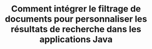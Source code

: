 ---
############################# Static ############################
layout: "auto-gen-gist"
draft: false
path: "fr/search/java/filters/xml/"
otherformats: PDF DOC DOT DOCX DOCM DOTX DOTM TXT ODT OTT RTF XLS XLT XLSX XLSM XLSB XLTX XLTM XLA XLAM ODS OTS CSV TSV PPT PPS POT PPTX PPTM POTX POTM PPSX PPSM ODP PST OST EML EMLX MSG ONE ZIP XHTML MHTML MD CHM EPUB  FB2 

############################# Head ############################
head_title: "Intégrer le filtrage de documents XML dans les résultats de recherche via l'API Java ?"
head_description: "L'API Java GroupDocs.Search aide les développeurs de logiciels à ajouter des capacités de recherche de documents XML et à appliquer le filtrage de documents pour personnaliser les résultats de recherche via l'API Java."

############################# Header ############################
title: "Comment intégrer le filtrage de documents pour personnaliser les résultats de recherche dans les applications Java"
description: "L'API Java GroupDocs.Search permet aux programmeurs d'intégrer des fonctionnalités avancées de recherche de documents XML ainsi que de personnaliser les résultats de la recherche en définissant le filtrage des documents dans leurs applications Java."

######################### Download Button #######################
button:
    enable: true

############################# About ############################
about:
    enable: true
    title: "Comment intégrer le filtrage de documents pour personnaliser les résultats de recherche dans les applications Java"
    content: |
       Le filtrage de documents est une activité très utile qui permet aux applications logicielles de rechercher et de récupérer des documents dans la séquence de mots pertinente saisie par un utilisateur dans le texte des documents indexés. Un filtre contient un ensemble de règles qui définissent les critères utilisés pour sélectionner les enregistrements. Le filtrage de documents permet aux utilisateurs de limiter leur recherche à une certaine section ou à un type de document particulier, ainsi que de naviguer dans les résultats et de trouver ce qu'ils recherchent. GroupDocs.Search pour Java est une API d'indexation et de recherche de documents hautes performances riche en fonctionnalités qui permet aux développeurs de logiciels de créer des applications capables d'indexer du texte et de rechercher certains des formats de fichiers de documents les plus populaires. Il prend entièrement en charge divers types de documents tels que PDF, HTML, e-mail Outlook, Microsoft Office Word, feuilles de calcul Excel, présentations PowerPoint, Outlook MSG, PST, etc. Il existe différents types de fichiers disponibles pour que l'utilisateur puisse personnaliser les résultats de la recherche, tels que les filtres de chemin de fichier, le filtre d'extension de fichier, le filtre d'attribut et bien d'autres. 

############################# content ############################
steps:
    enable: true
    block:
    - title_left: "Appliquer le filtre de document dans la recherche de xml_documents UPPER via Java"
      content_left: |
       L'API Java GroupDocs.Search aide les développeurs de logiciels à créer des applications puissantes avec des capacités de recherche à l'aide de l'API Java. L'exemple de code Java ci-dessous montre comment appliquer un filtre de document pour rechercher différents types de documents avec seulement quelques lignes de code.

      title_right: "Paramètre de filtre de document dans la recherche de xml_documents UPPER"
      content_right: |
       * Vous devez d'abord spécifier le chemin d'accès au dossier d'index et au dossier de documents.
       * Création d'un index dans le dossier spécifié en appelant l'instance de la classe [Index](https://apireference.groupdocs.com/search/java/com.groupdocs.search/Index#Index(java.lang.String))
       * Indexation des documents du dossier spécifié en appelant la méthode [add](https://apireference.groupdocs.com/search/java/com.groupdocs.search/Index#add(java.lang.String))
       * Création d'un objet d'options de recherche en appelant la classe [earchOptions](https://apireference.groupdocs.com/search/java/com.groupdocs.search.options/SearchOptions)
       * Définir le filtre de document en appelant la méthode [setSearchDocumentFilter](https://apireference.groupdocs.com/search/java/com.groupdocs.search.options/SearchOptions#setSearchDocumentFilter(com.groupdocs.search.options.ISearchDocumentFilter))
       * Commencez à rechercher et à afficher des documents texte si vous en trouvez
        
      gisthash: "6ad4038623777576484491239ce17125"
      gistfile: "set_document_filter_in_search_java.java"

    - title_left: "Combinez les filtres de recherche de documents pour créer un filtre composite via Java"
      content_left: |
        GroupDocs.Search pour Java permet aux programmeurs de logiciels d'ajouter une capacité de recherche avancée et d'appliquer des filtres personnalisés pour la recherche de documents dans leur application Java. Les utilisateurs peuvent créer un filtre composite en combinant différents types de filtres de recherche. Le code Java suivant montre comment combiner des filtres de documents de recherche pour créer un filtre composite à l'aide des opérateurs booléens AND, OR, NOT etc. avec seulement quelques lignes de code.

      title_right: "Créer un filtre composite pour rechercher des fichiers XML"
      content_right: |
       * Vous devez d'abord spécifier le chemin d'accès au dossier d'index et au dossier de documents.
       * Création d'un filtre composite AND qui renvoie tous les documents FB2 et EPUB contenant le mot "Einstein" dans leur chemin complet
       * Créez filter1 en appelant [SearchDocumentFilter](https://apireference.groupdocs.com/search/java/com.groupdocs.search.options/SearchOptions#setSearchDocumentFilter(com.groupdocs.search.options.ISearchDocumentFilter))
       * Créez filter2 en appelant [SearchDocumentFilter](https://apireference.groupdocs.com/search/java/com.groupdocs.search.options/SearchOptions#setSearchDocumentFilter(com.groupdocs.search.options.ISearchDocumentFilter))
       * Combinez les filtres en appelant la méthode [createAnd](https://apireference.groupdocs.com/search/java/com.groupdocs.search/SearchDocumentFilter#createAnd(com.groupdocs.search.options.ISearchDocumentFilter...))
       * Créez un filtre composite OR qui renvoie tous les documents DOC, DOCX, PDF et tous les documents contenant le mot Einstein dans leur chemin complet
       * Créez un filtre3 en appelant [SearchDocumentFilter](https://apireference.groupdocs.com/search/java/com.groupdocs.search.options/SearchOptions#setSearchDocumentFilter(com.groupdocs.search.options.ISearchDocumentFilter))
       * Créez un filtre4 en appelant [SearchDocumentFilter](https://apireference.groupdocs.com/search/java/com.groupdocs.search.options/SearchOptions#setSearchDocumentFilter(com.groupdocs.search.options.ISearchDocumentFilter))
       * Combinez les filtres en appelant la méthode [createOr](https://apireference.groupdocs.com/search/java/com.groupdocs.search/SearchDocumentFilter#createOr(com.groupdocs.search.options.ISearchDocumentFilter...))
       * Création d'un filtre qui renvoie tous les documents trouvés à l'exception des documents TXT
       * Créez un filtre4 en appelant [SearchDocumentFilter](https://apireference.groupdocs.com/search/java/com.groupdocs.search.options/SearchOptions#setSearchDocumentFilter(com.groupdocs.search.options.ISearchDocumentFilter))
       * Filtre Appy Not en appelant la méthode [createNot](https://apireference.groupdocs.com/search/java/com.groupdocs.search/SearchDocumentFilter#createNot(com.groupdocs.search.options.ISearchDocumentFilter))

      gisthash: "db9ab9384dcacb90c5bbdad98a2d2cba"
      gistfile: "combine_document_filter_in_search_java.java"
      
    - title_left: "Configuration requise"
      content_left: |
       GroupDocs.Search pour Java est pris en charge sur toutes les principales plates-formes et systèmes d'exploitation. Pour un guide complet de la configuration système requise, veuillez visiter [configuration système requise](https://docs.groupdocs.com/search/java/system-requirements/) avant d'exécuter le code ci-dessous, assurez-vous que les conditions préalables suivantes sont installées sur votre système:
         * Systèmes d'exploitation : Microsoft Windows, Linux, MacOS
         * Prise en charge des versions Java : J2SE 7.0 (1.7), J2SE 8.0 (1.8) ou supérieur
         * Obtenez la dernière version de GroupDocs.Search pour les API Java de GroupDocs [Repository](https://repository.groupdocs.com/repo/com/groupdocs/groupdocs-search/)
        
      title_right: "Pourquoi utiliser GroupDocs.Search"
      content_right: |
        * Création d'index de recherche en mémoire ainsi que sur disque.
        * Capacité d'indexation à partir d'un fichier, d'un flux ou d'une structure.
        * Prise en charge de l'indexation des documents protégés par mot de passe.
        * Prise en charge de la fusion de plusieurs index.
        * Filtrer le document lors de l'indexation de la recherche.
        * Prise en charge de la vérification orthographique lors de la recherche.
        * Les caractères mélangés sont entièrement pris en charge
        * Combinaison de différents types de recherche en une seule requête de recherche.
        * Prise en charge des recherches de mots simples et d'expressions régulières
        * Prise en charge complète du remplacement d'alias dans les requêtes de recherche.

demos:
    enable: true
        

more_formats:
    enable: true


back_to_top:
    enable: true
---